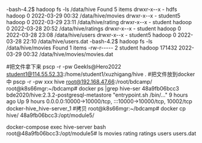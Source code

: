 


-bash-4.2$ hadoop fs -ls /data/hive
Found 5 items
drwxr-x--x   - hdfs     hadoop          0 2022-03-29 00:32 /data/hive/movies
drwxr-x--x   - student5 hadoop          0 2022-03-29 23:11 /data/hive/rating
drwxr-x--x   - student  hadoop          0 2022-03-28 20:52 /data/hive/ratings
drwxr-x--x   - student  hadoop          0 2022-03-28 23:08 /data/hive/users
drwxr-x--x   - student5 hadoop          0 2022-03-28 22:10 /data/hive/users.dat
-bash-4.2$ hadoop fs -ls /data/hive/movies
Found 1 items
-rw-r-----   2 student hadoop     171432 2022-03-29 00:32 /data/hive/movies/movies.dat

#把文件拿下来
pscp -r -pw GeekIs@Hero2022 student1@114.55.52.33:/home/student1/xuzhigang/hive .
#把文件放到docker中
pscp -r -pw xxx hive root@192.168.47.66:/root/bdcamp/
root@k8s66mgr:~/bdcamp# docker ps |grep hive-ser
48a9fb06bcc3   bde2020/hive:2.3.2-postgresql-metastore           "entrypoint.sh /bin/…"   9 hours ago   Up 9 hours             0.0.0.0:10000->10000/tcp, :::10000->10000/tcp, 10002/tcp          docker-hive_hive-server_1
#拷贝
root@k8s66mgr:~/bdcamp# docker cp hive/ 48a9fb06bcc3:/opt/module5/

docker-compose exec hive-server bash
root@48a9fb06bcc3:/opt/module5# ls
movies	rating	ratings  users	users.dat




